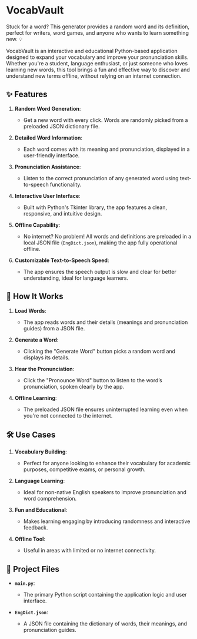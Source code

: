 # VocabVault
Stuck for a word? This generator provides a random word and its definition, perfect for writers, word games, and anyone who wants to learn something new. 💡


VocabVault is an interactive and educational Python-based application designed to expand your vocabulary and improve your pronunciation skills. Whether you're a student, language enthusiast, or just someone who loves learning new words, this tool brings a fun and effective way to discover and understand new terms offline, without relying on an internet connection.
## ✨ Features

1. **Random Word Generation**: 
   - Get a new word with every click. Words are randomly picked from a preloaded JSON dictionary file.
   
2. **Detailed Word Information**:
   - Each word comes with its meaning and pronunciation, displayed in a user-friendly interface.

3. **Pronunciation Assistance**:
   - Listen to the correct pronunciation of any generated word using text-to-speech functionality.

4. **Interactive User Interface**:
   - Built with Python's Tkinter library, the app features a clean, responsive, and intuitive design.

5. **Offline Capability**:
   - No internet? No problem! All words and definitions are preloaded in a local JSON file (`EngDict.json`), making the app fully operational offline.

6. **Customizable Text-to-Speech Speed**:
   - The app ensures the speech output is slow and clear for better understanding, ideal for language learners.

## 🌟 How It Works

1. **Load Words**:
   - The app reads words and their details (meanings and pronunciation guides) from a JSON file.

2. **Generate a Word**:
   - Clicking the "Generate Word" button picks a random word and displays its details.

3. **Hear the Pronunciation**:
   - Click the "Pronounce Word" button to listen to the word’s pronunciation, spoken clearly by the app.

4. **Offline Learning**:
   - The preloaded JSON file ensures uninterrupted learning even when you're not connected to the internet.

## 🛠️ Use Cases

1. **Vocabulary Building**:
   - Perfect for anyone looking to enhance their vocabulary for academic purposes, competitive exams, or personal growth.

2. **Language Learning**:
   - Ideal for non-native English speakers to improve pronunciation and word comprehension.

3. **Fun and Educational**:
   - Makes learning engaging by introducing randomness and interactive feedback.

4. **Offline Tool**:
   - Useful in areas with limited or no internet connectivity.

## 📂 Project Files

- **`main.py`**:
   - The primary Python script containing the application logic and user interface.
   
- **`EngDict.json`**:
   - A JSON file containing the dictionary of words, their meanings, and pronunciation guides.
